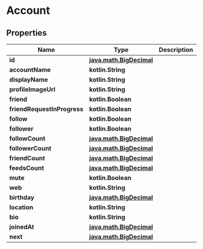
# Account

## Properties
Name | Type | Description | Notes
------------ | ------------- | ------------- | -------------
**id** | [**java.math.BigDecimal**](java.math.BigDecimal.md) |  | 
**accountName** | **kotlin.String** |  | 
**displayName** | **kotlin.String** |  | 
**profileImageUrl** | **kotlin.String** |  |  [optional]
**friend** | **kotlin.Boolean** |  | 
**friendRequestInProgress** | **kotlin.Boolean** |  | 
**follow** | **kotlin.Boolean** |  | 
**follower** | **kotlin.Boolean** |  | 
**followCount** | [**java.math.BigDecimal**](java.math.BigDecimal.md) |  |  [optional]
**followerCount** | [**java.math.BigDecimal**](java.math.BigDecimal.md) |  |  [optional]
**friendCount** | [**java.math.BigDecimal**](java.math.BigDecimal.md) |  |  [optional]
**feedsCount** | [**java.math.BigDecimal**](java.math.BigDecimal.md) |  |  [optional]
**mute** | **kotlin.Boolean** |  | 
**web** | **kotlin.String** |  |  [optional]
**birthday** | [**java.math.BigDecimal**](java.math.BigDecimal.md) |  |  [optional]
**location** | **kotlin.String** |  |  [optional]
**bio** | **kotlin.String** |  |  [optional]
**joinedAt** | [**java.math.BigDecimal**](java.math.BigDecimal.md) |  |  [optional]
**next** | [**java.math.BigDecimal**](java.math.BigDecimal.md) |  |  [optional]




